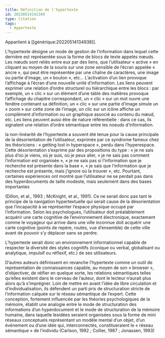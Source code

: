```yaml
---
title: Définition de l'hypertexte
id: 20220514142349
type: Citation
tags:
  - Hypertexte
---
```


Appartient à [[générique:20220514134938]].
 
L’hypertexte désigne un mode de gestion de l’information dans lequel cette dernière est représentée sous la forme de blocs de texte appelés nœuds.
Les nœuds sont reliés entre eux par des liens, que l’utilisateur « active » en cliquant au moyen de la souris sur une zone sensible de l’écran appelée « ancre », qui peut être représentée par une chaîne de caractères, une image ou partie d’image, un « bouton », etc… L’activation d’un lien provoque l’affichage à l’écran d’une nouvelle unité d’information. Les liens peuvent exprimer une relation d’ordre structurel ou hiérarchique entre les blocs : par exemple, un « clic » sur un élément d’une table des matières provoque l’affichage du chapitre correspondant, un « clic » sur un mot ouvre une fenêtre contenant sa définition, un « clic » sur une partie d’image simule un « zoom » sur cette zone de l’image, un clic sur un icône affiche un complément d’information ou un graphique associé au contenu du nœud, etc.
Les liens peuvent aussi être de nature référentielle : dans ce cas, ils signalent
une relation d’ordre sémantique entre les noeuds d’information.

la non-linéarité de l’hypertexte a souvent été
tenue pour la cause principale de la désorientation de l’utilisateur, exprimée
par ce syndrome fameux chez les théoriciens : « getting lost in hyperspace »,
perdu dans l’hyperespace. Cette désorientation s’exprime par des propositions
du type : « je ne sais plus d’où je viens, où je suis, où je peux aller, « je
ne sais pas comment l’information est organisée », « je ne sais pas si l’information
que je recherche est présente dans la base », « je sais que l’information
que je recherche est présente, mais j’ignore où la trouver », etc. Pourtant,
certaines expériences ont montré que l’utilisateur ne se perdait pas dans
des hyperdocuments de taille modeste, mais seulement dans des bases importantes 

(Dillon, et al., 1993 ; McKnight, et al., 1991). Ce ne serait donc
pas tant le principe de la navigation hypertextuelle qui serait cause de la désorientation
que l’incapacité à se représenter l’espace physique occupé par
l’information. Selon les psychologues, l’utilisateur doit préalablement acquérir
une carte cognitive de l’environnement électronique, exactement
comme le voyageur qui arrive dans une ville inconnue doit acquérir une
carte cognitive (points de repère, routes, vue d’ensemble) de cette ville avant
de pouvoir s’y déplacer sans se perdre.

L’hypertexte
serait donc un environnement informationnel capable de respecter la diversité
des styles cognitifs (iconique ou verbal, globalisant ou analytique, impulsif
ou réflexif, etc.) de ses utilisateurs.

D’autres auteurs définissent en revanche l’hypertexte comme un outil
de représentation de connaissances capable, au moyen de son « browser »,
d’objectiver, de réifier en quelque sorte, les relations sémantiques telles
qu’elles existent dans le cerveau de l’auteur, dont le lecteur n’aurait plus
alors qu’à s’imprégner. Loin de mettre en avant l’idée de libre circulation et
d’individualisation, ils défendent un parti pris de structuration stricte de
l’information calquée sur le réseau sémantique de l’expert. Cette conception,
fortement influencée par les théories psychologiques de la mémoire, établit
une analogie entre le mode de structuration des informations d’un hyperdocument
et le mode de structuration de la mémoire humaine, dans laquelle lesidées seraient organisées sous la forme de mini réseaux conceptuels représentant
un modèle mental d’un objet, d’un événement ou d’une idée qui, interconnectés,
constitueraient le « réseau sémantique » de l’individu (Carlson,
1992 ; Collier, 1987 ; Jonassen, 1993)